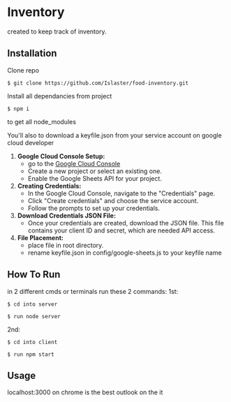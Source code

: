 # Inventory

created to keep track of inventory.

## Installation

Clone repo

```console
$ git clone https://github.com/Islaster/food-inventory.git
```

Install all dependancies from project

```console
$ npm i
```

to get all node_modules

You'll also to download a keyfile.json from your service account on google cloud developer

1. **Google Cloud Console Setup:**
   - go to the [Google Cloud Console](https://console.cloud.google.com/)
   - Create a new project or select an existing one.
   - Enable the Google Sheets API for your project.
2. **Creating Credentials:**
   - In the Google Cloud Console, navigate to the "Credentials" page.
   - Click "Create credentials" and choose the service account.
   - Follow the prompts to set up your credentials.
3. **Download Credentials JSON File:**
   - Once your credentials are created, download the JSON file. This file contains your client ID and secret, which are needed API access.
4. **File Placement:**
   - place file in root directory.
   - rename keyfile.json in config/google-sheets.js to your keyfile name

## How To Run

in 2 different cmds or terminals run these 2 commands:
1st:

```console
$ cd into server
```

```console
$ run node server
```

2nd:

```console
$ cd into client
```

```console
$ run npm start
```

## Usage

localhost:3000 on chrome is the best outlook on the it
